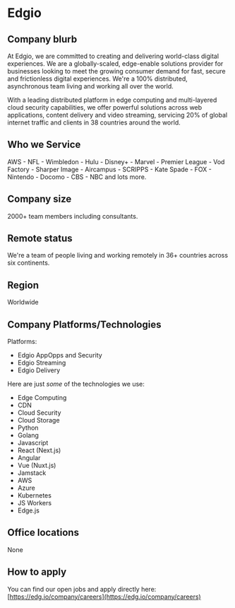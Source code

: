 # Edgio

## Company blurb

At Edgio, we are committed to creating and delivering world-class digital experiences.
We are a globally-scaled, edge-enable solutions provider for businesses looking to meet
the growing consumer demand for fast, secure and frictionless digital experiences. We're
a 100% distributed, asynchronous team living and working all over the world.

With a leading distributed platform in edge computing and multi-layered cloud security
capabilities, we offer powerful solutions across web applications, content delivery and
video streaming, servicing 20% of global internet traffic and clients in 38 countries
around the world.

## Who we Service

AWS - NFL - Wimbledon - Hulu - Disney+ - Marvel - Premier League - Vod Factory - Sharper Image - Aircampus - SCRIPPS - Kate Spade - FOX - Nintendo - Docomo - CBS - NBC and lots more.

## Company size

2000+ team members including consultants.

## Remote status

We're a team of people living and working remotely in 36+ countries across six continents.

## Region

Worldwide

## Company Platforms/Technologies

Platforms:

- Edgio AppOpps and Security
- Edgio Streaming
- Edgio Delivery

Here are just _some_ of the technologies we use:
- Edge Computing
- CDN
- Cloud Security
- Cloud Storage
- Python
- Golang
- Javascript
- React (Next.js)
- Angular
- Vue (Nuxt.js)
- Jamstack
- AWS
- Azure
- Kubernetes
- JS Workers
- Edge.js

## Office locations

None

## How to apply

You can find our open jobs and apply directly here: [https://edg.io/company/careers](https://edg.io/company/careers)